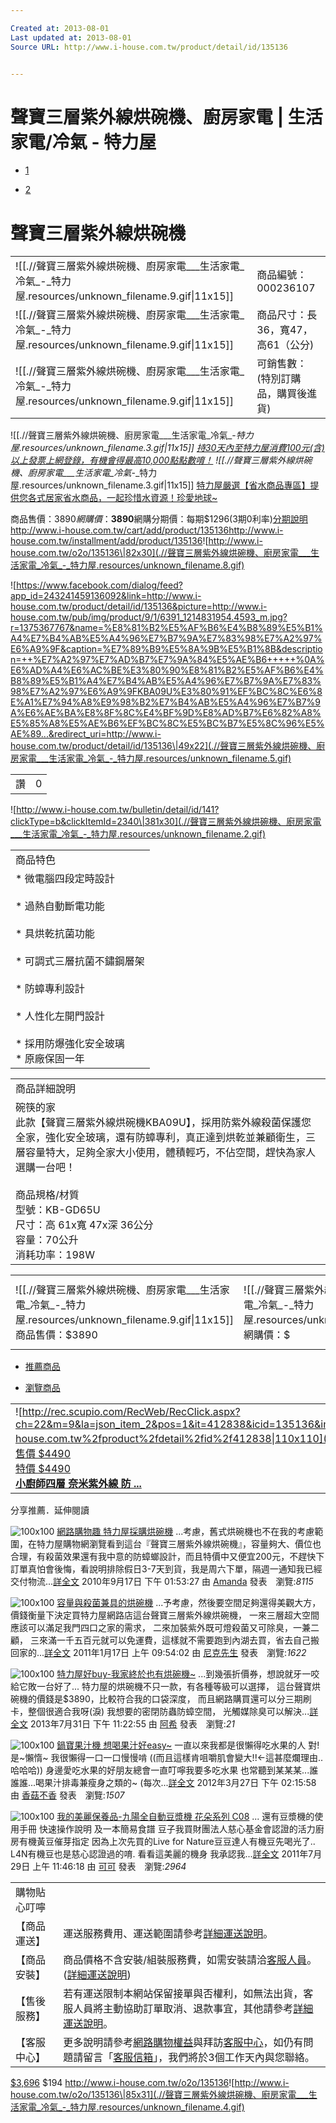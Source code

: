 ```yaml
---

Created at: 2013-08-01
Last updated at: 2013-08-01
Source URL: http://www.i-house.com.tw/product/detail/id/135136


---
```


# 聲寶三層紫外線烘碗機、廚房家電 | 生活家電/冷氣 - 特力屋


* [1](http://cdn.i-house.com.tw/pub/img/product/9/1/6391_1214831954.4593_b.jpg)

* [2](http://cdn.i-house.com.tw/pub/img/product/9/0/6390_1214831953.4923_b.jpg)

# 聲寶三層紫外線烘碗機

|     |     |
| --- | --- |
| ![[.//聲寶三層紫外線烘碗機、廚房家電___生活家電_冷氣_-_特力屋.resources/unknown_filename.9.gif\\|11x15]] | 商品編號：000236107 |
| ![[.//聲寶三層紫外線烘碗機、廚房家電___生活家電_冷氣_-_特力屋.resources/unknown_filename.9.gif\\|11x15]] | 商品尺寸：長36，寬47，高61（公分) |
| ![[.//聲寶三層紫外線烘碗機、廚房家電___生活家電_冷氣_-_特力屋.resources/unknown_filename.9.gif\\|11x15]] | 可銷售數：(特別訂購品，購買後進貨) |

![[.//聲寶三層紫外線烘碗機、廚房家電___生活家電_冷氣_-_特力屋.resources/unknown_filename.3.gif\|11x15]] [持30天內至特力屋消費100元(含)以上發票上網登錄，有機會得最高10,000點點數唷！](http://www.i-house.com.tw/draw)
![[.//聲寶三層紫外線烘碗機、廚房家電___生活家電_冷氣_-_特力屋.resources/unknown_filename.3.gif\|11x15]] [特力屋嚴選【省水商品專區】提供您各式居家省水商品，一起珍惜水資源！珍愛地球~](http://www.i-house.com.tw/edm/index/id/4)

商品售價：$3890網購價：$**3890**網購分期價：每期$1296(3期0利率)[<u>分期說明</u>](http://www.i-house.com.tw/product/detail/id/135136#)<http://www.i-house.com.tw/cart/add/product/135136><http://www.i-house.com.tw/installment/add/product/135136>![http://www.i-house.com.tw/o2o/135136\|82x30](.//聲寶三層紫外線烘碗機、廚房家電___生活家電_冷氣_-_特力屋.resources/unknown_filename.8.gif)

![https://www.facebook.com/dialog/feed?app_id=243241459136092&link=http://www.i-house.com.tw/product/detail/id/135136&picture=http://www.i-house.com.tw/pub/img/product/9/1/6391_1214831954.4593_m.jpg?r=1375367767&name=%E8%81%B2%E5%AF%B6%E4%B8%89%E5%B1%A4%E7%B4%AB%E5%A4%96%E7%B7%9A%E7%83%98%E7%A2%97%E6%A9%9F&caption=%E7%89%B9%E5%8A%9B%E5%B1%8B&description=++%E7%A2%97%E7%AD%B7%E7%9A%84%E5%AE%B6+++++%0A%E6%AD%A4%E6%AC%BE%E3%80%90%E8%81%B2%E5%AF%B6%E4%B8%89%E5%B1%A4%E7%B4%AB%E5%A4%96%E7%B7%9A%E7%83%98%E7%A2%97%E6%A9%9FKBA09U%E3%80%91%EF%BC%8C%E6%8E%A1%E7%94%A8%E9%98%B2%E7%B4%AB%E5%A4%96%E7%B7%9A%E6%AE%BA%E8%8F%8C%E4%BF%9D%E8%AD%B7%E6%82%A8%E5%85%A8%E5%AE%B6%EF%BC%8C%E5%BC%B7%E5%8C%96%E5%AE%89...&redirect_uri=http://www.i-house.com.tw/product/detail/id/135136\|49x22](.//聲寶三層紫外線烘碗機、廚房家電___生活家電_冷氣_-_特力屋.resources/unknown_filename.5.gif)

|     |     |
| --- | --- |
| 讚   | 0   |

![http://www.i-house.com.tw/bulletin/detail/id/141?clickType=b&clickItemId=2340\|381x30](.//聲寶三層紫外線烘碗機、廚房家電___生活家電_冷氣_-_特力屋.resources/unknown_filename.2.gif)

|     |
| --- |
| 商品特色 |
| * 微電腦四段定時設計<br>	<br>* 過熱自動斷電功能<br>	<br>* 具烘乾抗菌功能<br>	<br>* 可調式三層抗菌不鏽鋼層架<br>	<br>* 防蟑專利設計<br>	<br>* 人性化左開門設計<br>	<br>* 採用防爆強化安全玻璃<br>* 原廠保固一年 |

|     |
| --- |
| 商品詳細說明 |
| 碗筷的家<br>此款【聲寶三層紫外線烘碗機KBA09U】，採用防紫外線殺菌保護您全家，強化安全玻璃，還有防蟑專利，真正達到烘乾並兼顧衛生，三層容量特大，足夠全家大小使用，體積輕巧，不佔空間，趕快為家人選購一台吧！      <br>                       <br>商品規格/材質<br>型號：KB-GD65U<br>尺寸：高 61x寬 47x深 36公分<br>容量：70公升<br>消耗功率：198W |

|     |     |     |     |     |     |     |
| --- | --- | --- | --- | --- | --- | --- |
| ![[.//聲寶三層紫外線烘碗機、廚房家電___生活家電_冷氣_-_特力屋.resources/unknown_filename.9.gif\\|11x15]]商品售價：$3890 | ![[.//聲寶三層紫外線烘碗機、廚房家電___生活家電_冷氣_-_特力屋.resources/unknown_filename.3.gif\\|11x15]]網購價：$ | **3890** | <http://www.i-house.com.tw/cart/add/product/135136> | <http://www.i-house.com.tw/installment/add/product/135136> | ![http://www.i-house.com.tw/o2o/135136\|82x30](.//聲寶三層紫外線烘碗機、廚房家電___生活家電_冷氣_-_特力屋.resources/unknown_filename.8.gif\) |     |

* [推薦商品](http://www.i-house.com.tw/product/detail/id/135136#recommendTab1)

* [瀏覽商品](http://www.i-house.com.tw/product/detail/id/135136#recommendTab2)

|     |     |     |     |     |
| --- | --- | --- | --- | --- |
| ![http://rec.scupio.com/RecWeb/RecClick.aspx?ch=22&m=9&la=json_item_2&pos=1&it=412838&icid=135136&imk=u_22_201308012236226547205710i2&cc=f51f5ce7a318e3&vpt=2&u=http%3a%2f%2fwww.i-house.com.tw%2fproduct%2fdetail%2fid%2f412838\|110x110](.//聲寶三層紫外線烘碗機、廚房家電___生活家電_冷氣_-_特力屋.resources/unknown_filename.6.jpeg\)<br>[售價 $4490<br>特價 $4490](http://rec.scupio.com/RecWeb/RecClick.aspx?ch=22&m=9&la=json_item_2&pos=1&it=412838&icid=135136&imk=u_22_201308012236226547205710i2&cc=f51f5ce7a318e3&vpt=2&u=http%3a%2f%2fwww.i-house.com.tw%2fproduct%2fdetail%2fid%2f412838)<br>[**小廚師四層 奈米紫外線 防 ...**](http://rec.scupio.com/RecWeb/RecClick.aspx?ch=22&m=9&la=json_item_2&pos=1&it=412838&icid=135136&imk=u_22_201308012236226547205710i2&cc=f51f5ce7a318e3&vpt=2&u=http%3a%2f%2fwww.i-house.com.tw%2fproduct%2fdetail%2fid%2f412838) | ![http://rec.scupio.com/RecWeb/RecClick.aspx?ch=22&m=9&la=json_item_2&pos=2&it=433776&icid=135136&imk=u_22_201308012236226547205710i2&cc=f51f5ce7a318e3&vpt=2&u=http%3a%2f%2fwww.i-house.com.tw%2fproduct%2fdetail%2fid%2f433776\|110x110](.//聲寶三層紫外線烘碗機、廚房家電___生活家電_冷氣_-_特力屋.resources/unknown_filename.7.jpeg\)<br>[售價 $15490<br>特價 $15490](http://rec.scupio.com/RecWeb/RecClick.aspx?ch=22&m=9&la=json_item_2&pos=2&it=433776&icid=135136&imk=u_22_201308012236226547205710i2&cc=f51f5ce7a318e3&vpt=2&u=http%3a%2f%2fwww.i-house.com.tw%2fproduct%2fdetail%2fid%2f433776)<br>[**櫻花落地式烘碗機Q7593 ...**](http://rec.scupio.com/RecWeb/RecClick.aspx?ch=22&m=9&la=json_item_2&pos=2&it=433776&icid=135136&imk=u_22_201308012236226547205710i2&cc=f51f5ce7a318e3&vpt=2&u=http%3a%2f%2fwww.i-house.com.tw%2fproduct%2fdetail%2fid%2f433776) | ![http://rec.scupio.com/RecWeb/RecClick.aspx?ch=22&m=9&la=json_item_2&pos=3&it=279114&icid=135136&imk=u_22_201308012236226547205710i2&cc=f51f5ce7a318e3&vpt=2&u=http%3a%2f%2fwww.i-house.com.tw%2fproduct%2fdetail%2fid%2f279114\|110x110](.//聲寶三層紫外線烘碗機、廚房家電___生活家電_冷氣_-_特力屋.resources/unknown_filename.1.jpeg\)<br>[售價 $1090<br>特價 $1090](http://rec.scupio.com/RecWeb/RecClick.aspx?ch=22&m=9&la=json_item_2&pos=3&it=279114&icid=135136&imk=u_22_201308012236226547205710i2&cc=f51f5ce7a318e3&vpt=2&u=http%3a%2f%2fwww.i-house.com.tw%2fproduct%2fdetail%2fid%2f279114)<br>[**聲寶直熱式烘碗機KB-RA ...**](http://rec.scupio.com/RecWeb/RecClick.aspx?ch=22&m=9&la=json_item_2&pos=3&it=279114&icid=135136&imk=u_22_201308012236226547205710i2&cc=f51f5ce7a318e3&vpt=2&u=http%3a%2f%2fwww.i-house.com.tw%2fproduct%2fdetail%2fid%2f279114) | ![http://rec.scupio.com/RecWeb/RecClick.aspx?ch=22&m=9&la=json_item_2&pos=4&it=109064&icid=135136&imk=u_22_201308012236226547205710i2&cc=f51f5ce7a318e3&vpt=2&u=http%3a%2f%2fwww.i-house.com.tw%2fproduct%2fdetail%2fid%2f109064\|110x110](.//聲寶三層紫外線烘碗機、廚房家電___生活家電_冷氣_-_特力屋.resources/unknown_filename.jpeg\)<br>[售價 $6490<br>特價 $6490](http://rec.scupio.com/RecWeb/RecClick.aspx?ch=22&m=9&la=json_item_2&pos=4&it=109064&icid=135136&imk=u_22_201308012236226547205710i2&cc=f51f5ce7a318e3&vpt=2&u=http%3a%2f%2fwww.i-house.com.tw%2fproduct%2fdetail%2fid%2f109064)<br>[**櫻花臭氧烘碗機80CM Q ...**](http://rec.scupio.com/RecWeb/RecClick.aspx?ch=22&m=9&la=json_item_2&pos=4&it=109064&icid=135136&imk=u_22_201308012236226547205710i2&cc=f51f5ce7a318e3&vpt=2&u=http%3a%2f%2fwww.i-house.com.tw%2fproduct%2fdetail%2fid%2f109064) | ![http://rec.scupio.com/RecWeb/RecClick.aspx?ch=22&m=9&la=json_item_2&pos=5&it=109065&icid=135136&imk=u_22_201308012236226547205710i2&cc=f51f5ce7a318e3&vpt=2&u=http%3a%2f%2fwww.i-house.com.tw%2fproduct%2fdetail%2fid%2f109065\|110x110](.//聲寶三層紫外線烘碗機、廚房家電___生活家電_冷氣_-_特力屋.resources/unknown_filename.10.jpeg\)<br>[售價 $6990<br>特價 $6990](http://rec.scupio.com/RecWeb/RecClick.aspx?ch=22&m=9&la=json_item_2&pos=5&it=109065&icid=135136&imk=u_22_201308012236226547205710i2&cc=f51f5ce7a318e3&vpt=2&u=http%3a%2f%2fwww.i-house.com.tw%2fproduct%2fdetail%2fid%2f109065)<br>[**櫻花臭氧烘碗機90CM Q ...**](http://rec.scupio.com/RecWeb/RecClick.aspx?ch=22&m=9&la=json_item_2&pos=5&it=109065&icid=135136&imk=u_22_201308012236226547205710i2&cc=f51f5ce7a318e3&vpt=2&u=http%3a%2f%2fwww.i-house.com.tw%2fproduct%2fdetail%2fid%2f109065) |

分享推薦．延伸閱讀

![100x100](http://www.sharer.com.tw/upload/member/23/091902443691078_m.jpg)
[網路購物趣 特力屋採購烘碗機](http://www.sharer.com.tw/article/contents.aspx?article_id=2&cookie=false)
...考慮，舊式烘碗機也不在我的考慮範圍，在特力屋購物網瀏覽看到這台『聲寶三層紫外線烘碗機』，容量夠大、價位也合理，有殺菌效果還有我中意的防蟑螂設計，而且特價中又便宜200元，不趕快下訂單真怕會後悔，看說明排除假日3-7天到貨，我是周六下單，隔週一通知我已經交付物流...[詳全文](http://www.sharer.com.tw/article/contents.aspx?article_id=2&cookie=false)
2010年9月17日 下午 01:53:27 由 [Amanda](http://www.sharer.com.tw/article/contents.aspx?article_id=2&cookie=false) 發表　瀏覽:_8115_

![100x100](http://www.sharer.com.tw/upload/member/738/011703134531607_m.JPG)
[容量與殺菌兼具的烘碗機](http://www.sharer.com.tw/article/contents.aspx?article_id=757&cookie=false)
...予考慮，然後要空間足夠還得美觀大方， 價錢衡量下決定買特力屋網路店這台聲寶三層紫外線烘碗機， 一來三層超大空間應該可以滿足我門四口之家的需求， 二來加裝紫外既可燈殺菌又可除臭，一兼二顧， 三來滿一千五百元就可以免運費，這樣就不需要跑到內湖去買，省去自己搬回家的...[詳全文](http://www.sharer.com.tw/article/contents.aspx?article_id=757&cookie=false)
2011年1月17日 上午 09:54:02 由 [尼克先生](http://www.sharer.com.tw/article/contents.aspx?article_id=757&cookie=false) 發表　瀏覽:_1622_

![100x100](http://www.sharer.com.tw/upload/member/3001/073111100019370_m.JPG)
[特力屋好buy-我家終於也有烘碗機~](http://www.sharer.com.tw/article/contents.aspx?article_id=4209&cookie=false)
...到幾張折價券，想說就牙一咬給它敗一台好了... 特力屋的烘碗機不只一款，有各種等級可以選擇， 這台聲寶烘碗機的價錢是$3890，比較符合我的口袋深度， 而且網路購買還可以分三期刷卡，整個很適合我呀(淚) 我想要的密閉防蟲防蟑空間， 光觸媒除臭可以解決...[詳全文](http://www.sharer.com.tw/article/contents.aspx?article_id=4209&cookie=false)
2013年7月31日 下午 11:22:55 由 [阿希](http://www.sharer.com.tw/article/contents.aspx?article_id=4209&cookie=false) 發表　瀏覽:_21_

![100x100](http://www.sharer.com.tw/upload/member/889/032712243177248_m.JPG)
[鍋寶果汁機 想喝果汁好easy~](http://www.sharer.com.tw/article/contents.aspx?article_id=2384&cookie=false)
一直以來我都是很懶得吃水果的人 對!是~懶惰~ 我很懶得一口一口慢慢啃 ((而且這樣肯咀嚼肌會變大!!←這甚麼爛理由..哈哈哈)) 身邊愛吃水果的好朋友總會一直叮嚀我要多吃水果 也常聽到某某某...誰誰誰...喝果汁排毒兼瘦身之類的~ (每次...[詳全文](http://www.sharer.com.tw/article/contents.aspx?article_id=2384&cookie=false)
2012年3月27日 下午 02:15:58 由 [香菇不香](http://www.sharer.com.tw/article/contents.aspx?article_id=2384&cookie=false) 發表　瀏覽:_1507_

![100x100](http://www.sharer.com.tw/upload/member/313/072811443047386_m.JPG)
[我的美麗保養品-九陽全自動豆漿機 花朵系列 C08](http://www.sharer.com.tw/article/contents.aspx?article_id=1573&cookie=false)
... 還有豆漿機的使用手冊 快速操作說明 及一本簡易食譜 豆子我買財團法人慈心基金會認證的活力廚房有機黃豆催芽指定 因為上次先買的Live for Nature豆豆達人有機豆先喝光了.. L4N有機豆也是慈心認證過的唷. 看看這美麗的機身 我承認我...[詳全文](http://www.sharer.com.tw/article/contents.aspx?article_id=1573&cookie=false)
2011年7月29日 上午 11:46:18 由 [可可](http://www.sharer.com.tw/article/contents.aspx?article_id=1573&cookie=false) 發表　瀏覽:_2964_

|     |     |
| --- | --- |
| 購物貼心叮嚀 |     |
| 【商品運送】 | 運送服務費用、運送範圍請參考[<u>詳細運送說明</u>](http://www.i-house.com.tw/private)。 |
| 【商品安裝】 | 商品價格不含安裝/組裝服務費，如需安裝請洽[<u>客服人員</u>](http://www.i-house.com.tw/service/form)。([<u>詳細運送說明</u>](http://www.i-house.com.tw/private)) |
| 【售後服務】 | 若有運送限制本網站保留接單與否權利，如無法出貨，客服人員將主動協助訂單取消、退款事宜，其他請參考[<u>詳細運送說明</u>](http://www.i-house.com.tw/private)。 |
| 【客服中心】 | 更多說明請參考[<u>網路購物權益</u>](http://www.i-house.com.tw/private)與拜訪[<u>客服中心</u>](http://www.i-house.com.tw/service)，如仍有問題請留言「[<u>客服信箱</u>](http://www.i-house.com.tw/service/form)」，我們將於3個工作天內與您聯絡。 |

[$3,696](http://www.i-house.com.tw/o2o/135136)
$194
<http://www.i-house.com.tw/o2o/135136>![http://www.i-house.com.tw/o2o/135136\|85x31](.//聲寶三層紫外線烘碗機、廚房家電___生活家電_冷氣_-_特力屋.resources/unknown_filename.4.gif)

